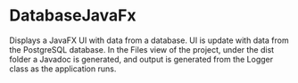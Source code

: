 # DatabaseJavaFx
Displays a JavaFX UI with data from a database. UI is update with data from the PostgreSQL database. In the Files view of the project, under the dist folder a Javadoc is generated, and output is generated from the Logger class as the application runs.
